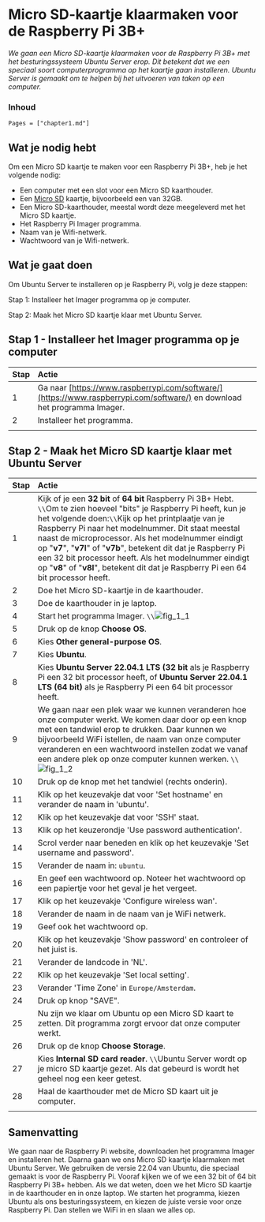 # Micro SD-kaartje klaarmaken voor de Raspberry Pi 3B+

*We gaan een Micro SD-kaartje klaarmaken voor de Raspberry Pi 3B+ met het besturingssysteem Ubuntu Server erop. Dit betekent dat we een speciaal soort computerprogramma op het kaartje gaan installeren. Ubuntu Server is gemaakt om te helpen bij het uitvoeren van taken op een computer.*

### Inhoud

```@contents
Pages = ["chapter1.md"]
```

## Wat je nodig hebt

Om een Micro SD kaartje te maken voor een Raspberry Pi 3B+, heb je het volgende nodig:

- Een computer met een slot voor een Micro SD kaarthouder.
- Een [Micro SD](https://elektronicavoorjou.nl/product/transcend-micro-sd-rpi-os/) kaartje, bijvoorbeeld een van 32GB.
- Een Micro SD-kaarthouder, meestal wordt deze meegeleverd met het Micro SD kaartje.
- Het Raspberry Pi Imager programma.
- Naam van je Wifi-netwerk.
- Wachtwoord van je Wifi-netwerk.

## Wat je gaat doen

Om Ubuntu Server te installeren op je Raspberry Pi, volg je deze stappen:

Stap 1: Installeer het Imager programma op je computer.

Stap 2: Maak het Micro SD kaartje klaar met Ubuntu Server.

## Stap 1 - Installeer het Imager programma op je computer

|Stap        | Actie      |
|:---------- | :---------- |
| 1 | Ga naar [https://www.raspberrypi.com/software/](https://www.raspberrypi.com/software/) en download het programma Imager. |
| 2 | Installeer het programma. |
||

## Stap 2 - Maak het Micro SD kaartje klaar met Ubuntu Server

|Stap        | Actie      |
|:---------- | :---------- |
| 1 | Kijk of je een **32 bit** of **64 bit** Raspberry Pi 3B+ Hebt. ``\\``Om te zien hoeveel "bits" je Raspberry Pi heeft, kun je het volgende doen:``\\``Kijk op het printplaatje van je Raspberry Pi naar het modelnummer. Dit staat meestal naast de microprocessor. Als het modelnummer eindigt op "**v7**", "**v7l**" of "**v7b**", betekent dit dat je Raspberry Pi een 32 bit processor heeft. Als het modelnummer eindigt op "**v8**" of "**v8l**", betekent dit dat je Raspberry Pi een 64 bit processor heeft. |
| 2 | Doe het Micro SD-kaartje in de kaarthouder. |
| 3 | Doe de kaarthouder in je laptop. |
| 4 | Start het programma Imager. ``\\``![fig_1_1](https://assets.raspberrypi.com/static/md-bfd602be71b2c1099b91877aed3b41f0.png) |
| 5 | Druk op de knop **Choose OS**. |
| 6 | Kies **Other general-purpose OS**. |
| 7 | Kies **Ubuntu**. |
| 8 | Kies **Ubuntu Server 22.04.1 LTS (32 bit** als je Raspberry Pi een 32 bit processor heeft, of **Ubuntu Server 22.04.1 LTS (64 bit)** als je Raspberry Pi een 64 bit processor heeft. |
| 9 | We gaan naar een plek waar we kunnen veranderen hoe onze computer werkt. We komen daar door op een knop met een tandwiel erop te drukken. Daar kunnen we bijvoorbeeld WiFi istellen, de naam van onze computer veranderen en een wachtwoord instellen zodat we vanaf een andere plek op onze computer kunnen werken. ``\\``![fig_1_2](https://ubuntucommunity.s3.dualstack.us-east-2.amazonaws.com/optimized/3X/3/f/3f95678d7eef60678d413adff5a41836e4437b4c_2_690x448.png) |
| 10 | Druk op de knop met het tandwiel (rechts onderin). |
| 11 | Klik op het keuzevakje dat voor 'Set hostname' en verander de naam in 'ubuntu'. |
| 12 | Klik op het keuzevakje dat voor 'SSH' staat. |
| 13 | Klik op het keuzerondje 'Use password authentication'. |
| 14 | Scrol verder naar beneden en klik op het keuzevakje 'Set username and password'. |
| 15 | Verander de naam in: `ubuntu`. |
| 16 | En geef een wachtwoord op. Noteer het wachtwoord op een papiertje voor het geval je het vergeet. |
| 17 | Klik op het keuzevakje 'Configure wireless wan'. |
| 18 | Verander de naam in de naam van je WiFi netwerk. |
| 19 | Geef ook het wachtwoord op. |
| 20 | Klik op het keuzevakje 'Show password' en controleer of het juist is. |
| 21 | Verander de landcode in 'NL'. |
| 22 | Klik op het keuzevakje 'Set local setting'. |
| 23 | Verander 'Time Zone' in `Europe/Amsterdam`. |
| 24 | Druk op knop "SAVE". |
| 25 | Nu zijn we klaar om Ubuntu op een Micro SD kaart te zetten. Dit programma zorgt ervoor dat onze computer werkt. |
| 26 | Druk op de knop **Choose Storage**. |
| 27 | Kies **Internal SD card reader**. ``\\``Ubuntu Server wordt op je micro SD kaartje gezet. Als dat gebeurd is wordt het geheel nog een keer getest. |
| 28 | Haal de kaarthouder met de Micro SD kaart uit je computer. |
||

## Samenvatting

We gaan naar de Raspberry Pi website, downloaden het programma Imager en installeren het. Daarna gaan we ons Micro SD kaartje klaarmaken met Ubuntu Server. We gebruiken de versie 22.04 van Ubuntu, die speciaal gemaakt is voor de Raspberry Pi. Vooraf kijken we of we een 32 bit of 64 bit Raspberry Pi 3B+ hebben. Als we dat weten, doen we het Micro SD kaartje in de kaarthouder en in onze laptop. We starten het programma, kiezen Ubuntu als ons besturingssysteem, en kiezen de juiste versie voor onze Raspberry Pi. Dan stellen we WiFi in en slaan we alles op.